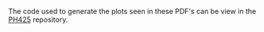 The code used to generate the plots seen in these PDF's can be view in the [PH425](https://github.com/glen2001/PH425) repository.
